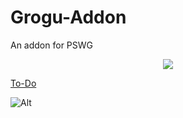 # Grogu-Addon
An addon for PSWG

<p align="center">
  <img src="https://i.imgur.com/RVlNBbq.png" />
</p>

[To-Do](https://docs.google.com/document/d/1Ds9LY6d_cfAp6eAwkeu3Kw8s3ffP1ZypxpIE9qMR6aY/edit)

![Alt](https://repobeats.axiom.co/api/embed/18eb0e64985bb30ea0b4defe793543d822fa25f9.svg "Repobeats analytics image")

